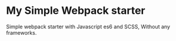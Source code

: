 # My Simple Webpack starter
Simple webpack starter with Javascript es6 and SCSS, Without any frameworks.
